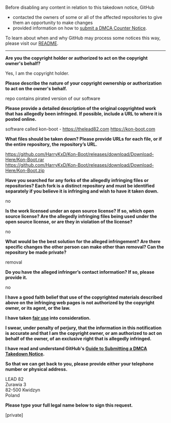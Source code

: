 Before disabling any content in relation to this takedown notice, GitHub
- contacted the owners of some or all of the affected repositories to give them an opportunity to make changes
- provided information on how to [submit a DMCA Counter Notice](https://docs.github.com/en/articles/guide-to-submitting-a-dmca-counter-notice).

To learn about when and why GitHub may process some notices this way, please visit our [README](https://github.com/github/dmca/blob/master/README.md).

---

**Are you the copyright holder or authorized to act on the copyright
owner's behalf?**

Yes, I am the copyright holder.

**Please describe the nature of your copyright ownership or
authorization to act on the owner's behalf.**

repo contains pirated version of our software

**Please provide a detailed description of the original copyrighted
work that has allegedly been infringed. If possible, include a URL to
where it is posted online.**

software called kon-boot - https://thelead82.com https://kon-boot.com

**What files should be taken down? Please provide URLs for each file,
or if the entire repository, the repository’s URL.**

https://github.com/HarryKxD/Kon-Boot/releases/download/Download-Here/Kon-Boot.rar  
https://github.com/HarryKxD/Kon-Boot/releases/download/Download-Here/Kon-Boot.zip

**Have you searched for any forks of the allegedly infringing files or
repositories? Each fork is a distinct repository and must be
identified separately if you believe it is infringing and wish to have
it taken down.**

no

**Is the work licensed under an open source license? If so, which open
source license? Are the allegedly infringing files being used under
the open source license, or are they in violation of the license?**

no

**What would be the best solution for the alleged infringement? Are
there specific changes the other person can make other than removal?
Can the repository be made private?**

removal

**Do you have the alleged infringer’s contact information? If so,
please provide it.**

no

**I have a good faith belief that use of the copyrighted materials
described above on the infringing web pages is not authorized by the
copyright owner, or its agent, or the law.**

**I have taken <a href="https://www.lumendatabase.org/topics/22">fair
use</a> into consideration.**

**I swear, under penalty of perjury, that the information in this
notification is accurate and that I am the copyright owner, or am
authorized to act on behalf of the owner, of an exclusive right that
is allegedly infringed.**

**I have read and understand GitHub's <a
href="https://docs.github.com/articles/guide-to-submitting-a-dmca-takedown-notice/">Guide
to Submitting a DMCA Takedown Notice</a>.**

**So that we can get back to you, please provide either your telephone
number or physical address.**

LEAD 82  
Zurawia 3  
82-500 Kwidzyn  
Poland  

**Please type your full legal name below to sign this request.**

[private]
